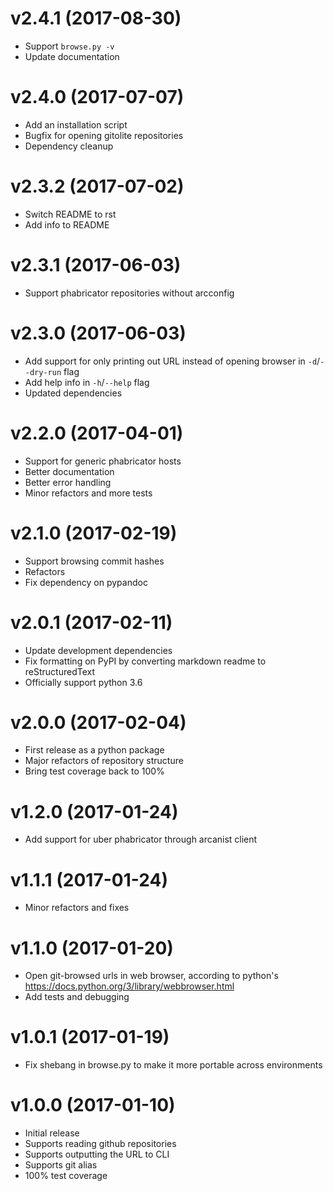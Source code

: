 v2.4.1 (2017-08-30)
===================

 - Support `browse.py -v`
 - Update documentation


v2.4.0 (2017-07-07)
===================

 - Add an installation script
 - Bugfix for opening gitolite repositories
 - Dependency cleanup


v2.3.2 (2017-07-02)
===================

 - Switch README to rst
 - Add info to README


v2.3.1 (2017-06-03)
===================

 - Support phabricator repositories without arcconfig


v2.3.0 (2017-06-03)
===================

 - Add support for only printing out URL instead of opening browser in `-d`/`--dry-run` flag
 - Add help info in `-h`/`--help` flag
 - Updated dependencies


v2.2.0 (2017-04-01)
===================

 - Support for generic phabricator hosts
 - Better documentation
 - Better error handling
 - Minor refactors and more tests


v2.1.0 (2017-02-19)
===================

 - Support browsing commit hashes
 - Refactors
 - Fix dependency on pypandoc


v2.0.1 (2017-02-11)
===================

 - Update development dependencies
 - Fix formatting on PyPI by converting markdown readme to reStructuredText
 - Officially support python 3.6


v2.0.0 (2017-02-04)
===================

 - First release as a python package
 - Major refactors of repository structure
 - Bring test coverage back to 100%


v1.2.0 (2017-01-24)
===================

 - Add support for uber phabricator through arcanist client


v1.1.1 (2017-01-24)
===================

 - Minor refactors and fixes


v1.1.0 (2017-01-20)
===================

 - Open git-browsed urls in web browser, according to python's
   https://docs.python.org/3/library/webbrowser.html
 - Add tests and debugging


v1.0.1 (2017-01-19)
===================

 - Fix shebang in browse.py to make it more portable across environments


v1.0.0 (2017-01-10)
===================

 - Initial release
 - Supports reading github repositories
 - Supports outputting the URL to CLI
 - Supports git alias
 - 100% test coverage
